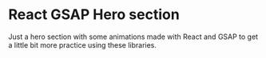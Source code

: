 # React GSAP Hero section
Just a hero section with some animations made with React and GSAP to get a little bit more practice using these libraries.